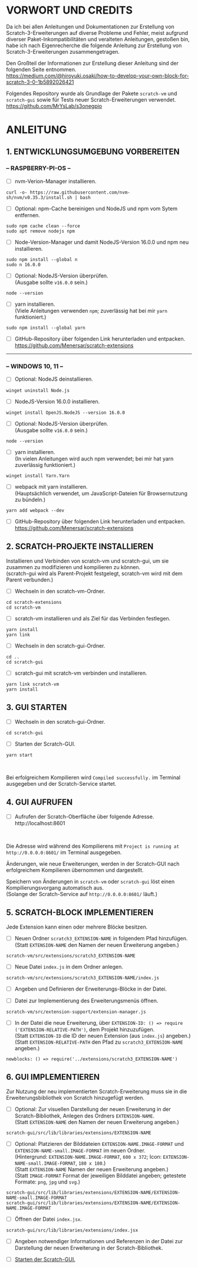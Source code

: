 # VORWORT UND CREDITS

Da ich bei allen Anleitungen und Dokumentationen zur Erstellung von Scratch-3-Erweiterungen auf diverse Probleme und Fehler, meist aufgrund diverser Paket-Inkompatibilitäten und veralteten Anleitungen, gestoßen bin, habe ich nach Eigenrecherche die folgende Anleitung zur Erstellung von Scratch-3-Erweiterungen zusammengetragen.

Den Großteil der Informationen zur Erstellung dieser Anleitung sind der folgenden Seite entnommen. <br />
https://medium.com/@hiroyuki.osaki/how-to-develop-your-own-block-for-scratch-3-0-1b5892026421


Folgendes Repository wurde als Grundlage der Pakete `scratch-vm` und `scratch-gui` sowie für Tests neuer Scratch-Erweiterungen verwendet. <br />
https://github.com/MrYsLab/s3onegpio

# ANLEITUNG

## 1. ENTWICKLUNGSUMGEBUNG VORBEREITEN

### – RASPBERRY-PI-OS –
	
- [ ] nvm-Verion-Manager installieren.	
```console
curl -o- https://raw.githubusercontent.com/nvm-sh/nvm/v0.35.3/install.sh | bash
```

- [ ] Optional: npm-Cache bereinigen und NodeJS und npm vom Sytem entfernen.
```console
sudo npm cache clean --force
sudo apt remove nodejs npm
```

- [ ] Node-Version-Manager und damit NodeJS-Version 16.0.0 und npm neu installieren.
```console
sudo npm install --global n
sudo n 16.0.0
```

- [ ] Optional: NodeJS-Version überprüfen. <br />
(Ausgabe sollte `v16.0.0` sein.)
```console
node --version
```

- [ ] yarn installieren. <br />
(Viele Anleitungen verwenden `npm`; zuverlässig hat bei mir `yarn` funktioniert.)
```console
sudo npm install --global yarn
```

- [ ] GitHub-Repository über folgenden Link herunterladen und entpacken. <br />
https://github.com/Menersar/scratch-extensions

---

### – WINDOWS 10, 11 –

- [ ] Optional: NodeJS deinstallieren. <br />
```console
winget uninstall Node.js
```

- [ ] NodeJS-Version 16.0.0 installieren. <br />
```console
winget install OpenJS.NodeJS --version 16.0.0
```

- [ ] Optional: NodeJS-Version überprüfen. <br />
(Ausgabe sollte `v16.0.0` sein.)
```console
node --version
```

- [ ] yarn installieren. <br />
(In vielen Anleitungen wird auch npm verwendet; bei mir hat yarn zuverlässig funktioniert.)
```console
winget install Yarn.Yarn
```

- [ ] webpack mit yarn installieren. <br />
(Hauptsächlich verwendet, um JavaScript-Dateien für Browsernutzung zu bündeln.)
```console
yarn add webpack --dev
```

- [ ] GitHub-Repository über folgenden Link herunterladen und entpacken. <br />
https://github.com/Menersar/scratch-extensions

## 2. SCRATCH-PROJEKTE INSTALLIEREN
		
Installieren und Verbinden von scratch-vm und scratch-gui, um sie zusammen zu modifizieren und kompilieren zu können. <br />
(scratch-gui wird als Parent-Projekt festgelegt, scratch-vm wird mit dem Parent verbunden.)

- [ ] Wechseln in den scratch-vm-Ordner.
```console
cd scratch-extensions
cd scratch-vm
```

- [ ] scratch-vm installieren und als Ziel für das Verbinden festlegen.
```console
yarn install
yarn link
```

- [ ] Wechseln in den scratch-gui-Ordner.
```console
cd ..
cd scratch-gui 
```

- [ ] scratch-gui mit scratch-vm verbinden und installieren.
```console
yarn link scratch-vm 
yarn install
```

## 3. GUI STARTEN

- [ ] Wechseln in den scratch-gui-Ordner.
```console	
cd scratch-gui
```

- [ ] Starten der Scratch-GUI.
```console
yarn start
```

<br />

Bei erfolgreichem Kompilieren wird `Compiled successfully.` im Terminal ausgegeben und der Scratch-Service startet.

## 4. GUI AUFRUFEN

- [ ] Aufrufen der Scratch-Oberfläche über folgende Adresse. <br />
http://localhost:8601

<br />

Die Adresse wird während des Kompilierens mit `Project is running at http://0.0.0.0:8601/` im Terminal ausgegeben.

Änderungen, wie neue Erweiterungen, werden in der Scratch-GUI nach erfolgreichem Kompilieren übernommen und dargestellt.

Speichern von Änderungen in `scratch-vm` oder `scratch-gui` löst einen Kompilierungsvorgang automatisch aus. <br />
(Solange der Scratch-Service auf `http://0.0.0.0:8601/` läuft.)

## 5. SCRATCH-BLOCK IMPLEMENTIEREN	
		
Jede Extension kann einen oder mehrere Blöcke besitzen.
	
- [ ] Neuen Ordner `scratch3_EXTENSION-NAME` in folgendem Pfad hinzufügen. <br />
(Statt `EXTENSION-NAME` den Namen der neuen Erweiterung angeben.)
```console
scratch-vm/src/extensions/scratch3_EXTENSION-NAME
```

- [ ] Neue Datei `index.js` in dem Ordner anlegen. <br />
```console
scratch-vm/src/extensions/scratch3_EXTENSION-NAME/index.js
```

- [ ] Angeben und Definieren der Erweiterungs-Blöcke in der Datei.

- [ ] Datei zur Implementierung des Erweiterungsmenüs öffnen.
```console
scratch-vm/src/extension-support/extension-manager.js
```

- [ ] In der Datei die neue Erweiterung, über `EXTENSION-ID: () => require ('EXTENSION-RELATIVE-PATH')`, dem Projekt hinzuzufügen. <br />
(Statt `EXTENSION-ID` die ID der neuen Extension (aus `index.js`) angeben.) <br />
(Statt `EXTENSION-RELATIVE-PATH` den Pfad zu `scratch3_EXTENSION-NAME` angeben.)
```console
newblocks: () => require('../extensions/scratch3_EXTENSION-NAME')
```

## 6. GUI IMPLEMENTIEREN 

Zur Nutzung der neu implementierten Scratch-Erweiterung muss sie in die Erweiterungsbibliothek von Scratch hinzugefügt werden. <br />

- [ ] Optional: Zur visuellen Darstellung der neuen Erweiterung in der Scratch-Bibliothek, Anlegen des Ordners `EXTENSION-NAME`. <br />
(Statt `EXTENSION-NAME` den Namen der neuen Erweiterung angeben.) <br />
```console
scratch-gui/src/lib/libraries/extensions/EXTENSION-NAME
```

- [ ] Optional: Platzieren der Bilddateien `EXTENSION-NAME.IMAGE-FORMAT` und `EXTENSION-NAME-small.IMAGE-FORMAT` im neuen Ordner. <br />
(Hintergrund: `EXTENSION-NAME.IMAGE-FORMAT`, `600 x 372`; Icon: `EXTENSION-NAME-small.IMAGE-FORMAT`, `180 x 180`.) <br />
(Statt `EXTENSION-NAME` Namen der neuen Erweiterung angeben.) <br />
(Statt `IMAGE-FORMAT` Format der jeweiligen Bilddatei angeben; getestete Formate: `png`, `jpg` und `svg`.) <br />
```console
scratch-gui/src/lib/libraries/extensions/EXTENSION-NAME/EXTENSION-NAME-small.IMAGE-FORMAT
scratch-gui/src/lib/libraries/extensions/EXTENSION-NAME/EXTENSION-NAME.IMAGE-FORMAT
```

- [ ] Öffnen der Datei `index.jsx`.	
```console
scratch-gui/src/lib/libraries/extensions/index.jsx
```

- [ ] Angeben notwendiger Informationen und Referenzen in der Datei zur Darstellung der neuen Erweiterung in der Scratch-Bibliothek.
	
- [ ] [Starten der Scratch-GUI.](https://github.com/Menersar/scratch-extensions/edit/main/README.md#3-gui-starten)

